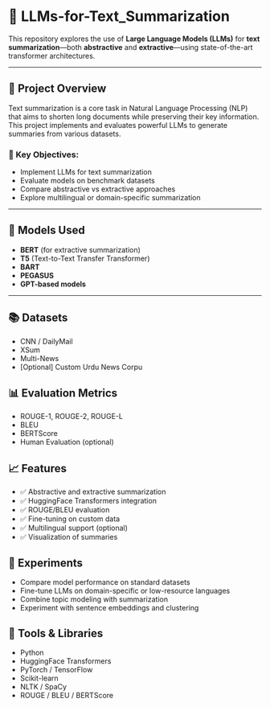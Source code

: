# 🧠 LLMs-for-Text_Summarization

This repository explores the use of **Large Language Models (LLMs)** for **text summarization**—both **abstractive** and **extractive**—using state-of-the-art transformer architectures.

---

## 🚀 Project Overview

Text summarization is a core task in Natural Language Processing (NLP) that aims to shorten long documents while preserving their key information. This project implements and evaluates powerful LLMs to generate summaries from various datasets.

### 📌 Key Objectives:
- Implement LLMs for text summarization
- Evaluate models on benchmark datasets
- Compare abstractive vs extractive approaches
- Explore multilingual or domain-specific summarization

---

## 🧠 Models Used

- **BERT** (for extractive summarization)
- **T5** (Text-to-Text Transfer Transformer)
- **BART**
- **PEGASUS**
- **GPT-based models**

---

## 📚 Datasets
- CNN / DailyMail
- XSum
- Multi-News
- [Optional] Custom Urdu News Corpu

## 📊 Evaluation Metrics
- ROUGE-1, ROUGE-2, ROUGE-L
- BLEU
- BERTScore
- Human Evaluation (optional)

## 📈 Features
- ✅ Abstractive and extractive summarization
- ✅ HuggingFace Transformers integration
- ✅ ROUGE/BLEU evaluation
- ✅ Fine-tuning on custom data
- ✅ Multilingual support (optional)
- ✅ Visualization of summaries


## 🧪 Experiments
- Compare model performance on standard datasets
- Fine-tune LLMs on domain-specific or low-resource languages
- Combine topic modeling with summarization
- Experiment with sentence embeddings and clustering

## 🧰 Tools & Libraries
- Python
- HuggingFace Transformers
- PyTorch / TensorFlow
- Scikit-learn
- NLTK / SpaCy
- ROUGE / BLEU / BERTScore


